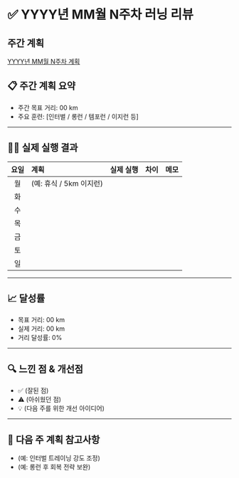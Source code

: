 # ✅ YYYY년 MM월 N주차 러닝 리뷰

## 주간 계획

[YYYY년 MM월 N주차 계획]()

## 📋 주간 계획 요약

- 주간 목표 거리: 00 km
- 주요 훈련: [인터벌 / 롱런 / 템포런 / 이지런 등]

---

## 🏃‍♂️ 실제 실행 결과

| 요일 | 계획                    | 실제 실행 | 차이 | 메모 |
| :--: | :---------------------- | :-------: | :--: | :--- |
|  월  | (예: 휴식 / 5km 이지런) |           |      |      |
|  화  |                         |           |      |      |
|  수  |                         |           |      |      |
|  목  |                         |           |      |      |
|  금  |                         |           |      |      |
|  토  |                         |           |      |      |
|  일  |                         |           |      |      |

---

## 📈 달성률

- 목표 거리: 00 km
- 실제 거리: 00 km
- 거리 달성률: 0%

---

## 🔍 느낀 점 & 개선점

- ✅ (잘된 점)
- ⚠️ (아쉬웠던 점)
- 💡 (다음 주를 위한 개선 아이디어)

---

## 🎯 다음 주 계획 참고사항

- (예: 인터벌 트레이닝 강도 조정)
- (예: 롱런 후 회복 전략 보완)
